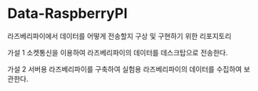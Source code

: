 # Data-RaspberryPI

라즈베리파이에서 데이터를 어떻게 전송할지 구상 및 구현하기 위한 리포지토리

가설 1
소켓통신을 이용하여 라즈베리파이의 데이터를 데스크탑으로 전송한다.

가설 2
서버용 라즈베리파이를 구축하여 실험용 라즈베리파이의 데이터를 수집하여 보관한다.
